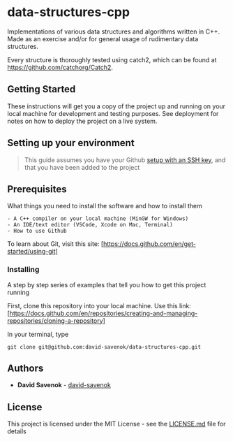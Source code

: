 # data-structures-cpp
Implementations of various data structures and algorithms written in C++. Made as an exercise and/or for general usage of rudimentary data structures.

Every structure is thoroughly tested using catch2, which can be found at https://github.com/catchorg/Catch2.

## Getting Started

These instructions will get you a copy of the project up and running on your local machine for development and testing purposes. See deployment for notes on how to deploy the project on a live system.

## Setting up your environment

> This guide assumes you have your Github [setup with an SSH key](https://docs.github.com/en/authentication/connecting-to-github-with-ssh/adding-a-new-ssh-key-to-your-github-account), and that you have been added to the project

## Prerequisites

What things you need to install the software and how to install them

```
- A C++ compiler on your local machine (MinGW for Windows)
- An IDE/text editor (VSCode, Xcode on Mac, Terminal)
- How to use Github
```

To learn about Git, visit this site:
[https://docs.github.com/en/get-started/using-git]

### Installing

A step by step series of examples that tell you how to get this project running

First, clone this repository into your local machine. Use this link:
[https://docs.github.com/en/repositories/creating-and-managing-repositories/cloning-a-repository]


In your terminal, type
```
git clone git@github.com:david-savenok/data-structures-cpp.git
```

## Authors

* **David Savenok** - [david-savenok](https://github.com/david-savenok)

## License

This project is licensed under the MIT License - see the [LICENSE.md](LICENSE.md) file for details